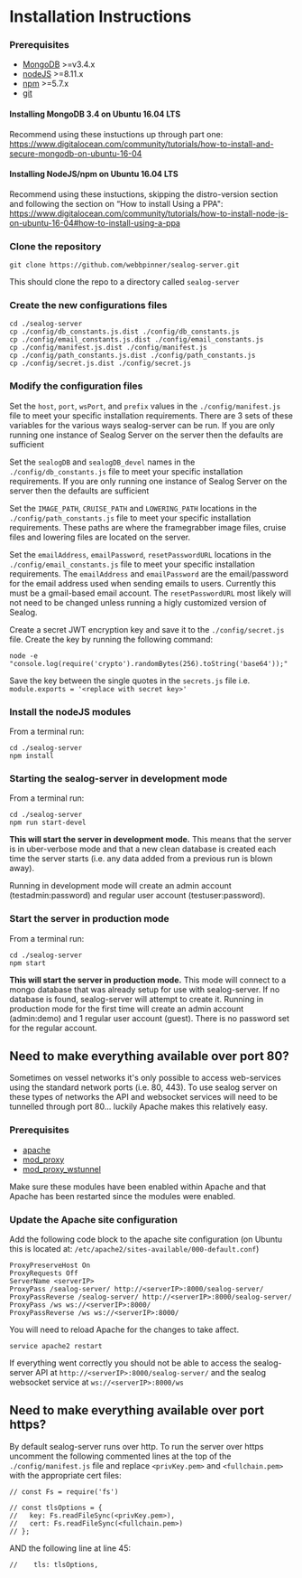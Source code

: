 # Installation Instructions

### Prerequisites

 - [MongoDB](https://www.mongodb.com) >=v3.4.x
 - [nodeJS](https://nodejs.org) >=8.11.x
 - [npm](https://www.npmjs.com) >=5.7.x
 - [git](https://git-scm.com)
 
 
#### Installing MongoDB 3.4 on Ubuntu 16.04 LTS

Recommend using these instuctions up through part one:
https://www.digitalocean.com/community/tutorials/how-to-install-and-secure-mongodb-on-ubuntu-16-04
 
#### Installing NodeJS/npm on Ubuntu 16.04 LTS
Recommend using these instuctions, skipping the distro-version section and following the section on “How to install Using a PPA":
https://www.digitalocean.com/community/tutorials/how-to-install-node-js-on-ubuntu-16-04#how-to-install-using-a-ppa

### Clone the repository

```
git clone https://github.com/webbpinner/sealog-server.git
```

This should clone the repo to a directory called `sealog-server`

### Create the new configurations files

```
cd ./sealog-server
cp ./config/db_constants.js.dist ./config/db_constants.js
cp ./config/email_constants.js.dist ./config/email_constants.js
cp ./config/manifest.js.dist ./config/manifest.js
cp ./config/path_constants.js.dist ./config/path_constants.js
cp ./config/secret.js.dist ./config/secret.js
```

### Modify the configuration files

Set the `host`, `port`, `wsPort`, and `prefix` values in the `./config/manifest.js` file to meet your specific installation requirements.  There are 3 sets of these variables for the various ways sealog-server can be run.  If you are only running one instance of Sealog Server on the server then the defaults are sufficient

Set the `sealogDB` and `sealogDB_devel` names in the `./config/db_constants.js` file to meet your specific installation requirements.  If you are only running one instance of Sealog Server on the server then the defaults are sufficient

Set the `IMAGE_PATH`, `CRUISE_PATH` and `LOWERING_PATH` locations in the `./config/path_constants.js` file to meet your specific installation requirements.  These paths are where the framegrabber image files, cruise files and lowering files are located on the server.

Set the `emailAddress`, `emailPassword`, `resetPasswordURL` locations in the `./config/email_constants.js` file to meet your specific installation requirements.  The `emailAddress` and `emailPassword` are the email/password for the email address used when sending emails to users.  Currently this must be a gmail-based email account. The `resetPasswordURL` most likely will not need to be changed unless running a higly customized version of Sealog.

Create a secret JWT encryption key and save it to the `./config/secret.js` file.  Create the key by running the following command:
```
node -e "console.log(require('crypto').randomBytes(256).toString('base64'));"
```
Save the key between the single quotes in the `secrets.js` file
i.e. `module.exports = '<replace with secret key>'`

### Install the nodeJS modules

From a terminal run:
```
cd ./sealog-server
npm install
```

### Starting the sealog-server in development mode

From a terminal run:
```
cd ./sealog-server
npm run start-devel
```

**This will start the server in development mode.**  This means that the server is in uber-verbose mode and that a new clean database is created each time the server starts (i.e. any data added from a previous run is blown away).

Running in development mode will create an admin account (testadmin:password) and regular user account (testuser:password). 

### Start the server in production mode

From a terminal run:

```
cd ./sealog-server
npm start
```

**This will start the server in production mode.**  This mode will connect to a mongo database that was already setup for use with sealog-server.  If no database is found, sealog-server will attempt to create it.  Running in production mode for the first time will create an admin account (admin:demo) and 1 regular user account (guest).  There is no password set for the regular account.

## Need to make everything available over port 80?

Sometimes on vessel networks it's only possible to access web-services using the standard network ports (i.e. 80, 443).  To use sealog server on these types of networks the API and websocket services will need to be tunnelled through port 80... luckily Apache makes this relatively easy.

### Prerequisites

 - [apache](https://httpd.apache.org)
 - [mod_proxy](https://httpd.apache.org/docs/2.4/mod/mod_proxy.html)
 - [mod_proxy_wstunnel](https://httpd.apache.org/docs/2.4/mod/mod_proxy_wstunnel.html)
 
 Make sure these modules have been enabled within Apache and that Apache has been restarted since the modules were enabled.
 
 ### Update the Apache site configuration
 
 Add the following code block to the apache site configuration (on Ubuntu this is located at: `/etc/apache2/sites-available/000-default.conf`)
 
```
ProxyPreserveHost On
ProxyRequests Off
ServerName <serverIP>
ProxyPass /sealog-server/ http://<serverIP>:8000/sealog-server/
ProxyPassReverse /sealog-server/ http://<serverIP>:8000/sealog-server/
ProxyPass /ws ws://<serverIP>:8000/
ProxyPassReverse /ws ws://<serverIP>:8000/
```

You will need to reload Apache for the changes to take affect.
```
service apache2 restart
```

If everything went correctly you should not be able to access the sealog-server API at `http://<serverIP>:8000/sealog-server/` and the sealog websocket service at `ws://<serverIP>:8000/ws`

## Need to make everything available over port https?

By default sealog-server runs over http.  To run the server over https uncomment the following commented lines at the top of the `./config/manifest.js` file and replace `<privKey.pem>` and `<fullchain.pem>` with the appropriate cert files:

```
// const Fs = require('fs')

// const tlsOptions = {
//   key: Fs.readFileSync(<privKey.pem>),
//   cert: Fs.readFileSync(<fullchain.pem>)
// };
```

AND the following line at line 45:
```
//    tls: tlsOptions,
```
